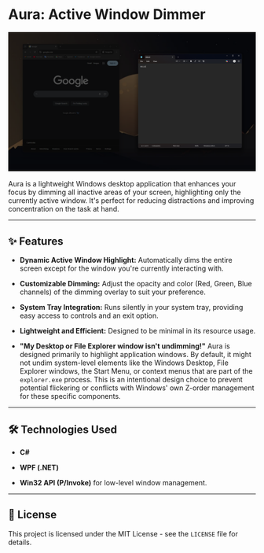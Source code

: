 # Aura: Active Window Dimmer

![Demo](./ScreenshotDemo.png)

Aura is a lightweight Windows desktop application that enhances your focus by dimming all inactive areas of your screen, highlighting only the currently active window. It's perfect for reducing distractions and improving concentration on the task at hand.

---

## ✨ Features

* **Dynamic Active Window Highlight:** Automatically dims the entire screen except for the window you're currently interacting with.

* **Customizable Dimming:** Adjust the opacity and color (Red, Green, Blue channels) of the dimming overlay to suit your preference.

* **System Tray Integration:** Runs silently in your system tray, providing easy access to controls and an exit option.

* **Lightweight and Efficient:** Designed to be minimal in its resource usage.

* **"My Desktop or File Explorer window isn't undimming!"**
    Aura is designed primarily to highlight application windows. By default, it might not undim system-level elements like the Windows Desktop, File Explorer windows, the Start Menu, or context menus that are part of the `explorer.exe` process. This is an intentional design choice to prevent potential flickering or conflicts with Windows' own Z-order management for these specific components.

---

## 🛠️ Technologies Used

* **C#**

* **WPF (.NET)**

* **Win32 API (P/Invoke)** for low-level window management.

---

## 📄 License

This project is licensed under the MIT License - see the `LICENSE` file for details.
